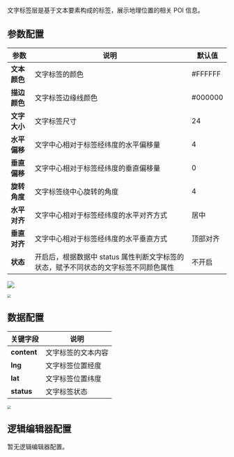 文字标签层是基于文本要素构成的标签，展示地理位置的相关 POI 信息。	

## 参数配置
| 参数 | 说明 | 默认值 |
| --- | --- | --- |
| **文本颜色** | 文字标签的颜色 |#FFFFFF |
| **描边颜色** | 文字标签边缘线颜色|#000000 |
| **文字大小** | 文字标签尺寸 |24 |
| **水平偏移** | 文字中心相对于标签经纬度的水平偏移量 | 4 |
| **垂直偏移** | 文字中心相对于标签经纬度的垂直偏移量 | 0 |
| **旋转角度** | 文字标签绕中心旋转的角度 | 4 |
| **水平对齐** | 文字中心相对于标签经纬度的水平对齐方式 | 居中 |
| **垂直对齐** | 文字中心相对于标签经纬度的水平垂直方式 | 顶部对齐 |
| **状态** | 开启后，根据数据中 status 属性判断文字标签的状态，赋予不同状态的文字标签不同颜色属性 | 不开启 |

![](https://qcloudimg.tencent-cloud.cn/raw/05ae118556399aeeaeb15e284aee9a54.jpg)

<img src="https://qcloudimg.tencent-cloud.cn/raw/05b1d5e9d85dd6abdcff8f4d3435bd74.jpg"  style="zoom:50%;">

## 数据配置
| 关键字段 | 说明 |
| --- | --- |
| **content** | 文字标签的文本内容 |
| **lng** | 文字标签位置经度 |
| **lat** | 文字标签位置纬度 |
| **status** | 文字标签状态 |

<img src="https://qcloudimg.tencent-cloud.cn/raw/d957622504eac432cbe357d44bacaa47.jpg"  style="zoom:50%;">

## 逻辑编辑器配置
暂无逻辑编辑器配置。
